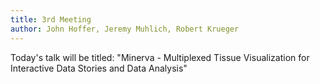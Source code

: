 ```yaml
---
title: 3rd Meeting
author: John Hoffer, Jeremy Muhlich, Robert Krueger
---
```


Today's talk will be titled: "Minerva - Multiplexed Tissue Visualization for Interactive Data Stories and Data Analysis"
